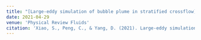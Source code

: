```yaml
---
title: "[Large-eddy simulation of bubble plume in stratified crossflow](https://journals.aps.org/prfluids/abstract/10.1103/PhysRevFluids.6.044613)"
date: 2021-04-29
venue: 'Physical Review Fluids'
citation: 'Xiao, S., Peng, C., & Yang, D. (2021). Large-eddy simulation of bubble plume in stratified crossflow. Physical Review Fluids, 6(4), 044613.'
---
```

